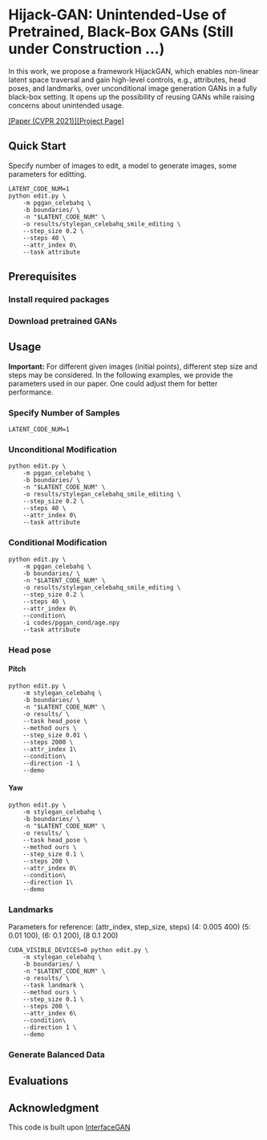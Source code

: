 # Hijack-GAN: Unintended-Use of Pretrained, Black-Box GANs (Still under Construction ...)
In this work, we propose a framework HijackGAN, which enables non-linear latent space traversal and gain high-level controls, e.g., attributes, head poses, and landmarks, over unconditional image generation GANs in a fully black-box setting. It opens up the possibility of reusing GANs while raising concerns about unintended usage.

[[Paper (CVPR 2021)]](https://arxiv.org/abs/2011.14107)[[Project Page]](https://a514514772.github.io/hijackgan/)
## Quick Start
Specify number of images to edit, a model to generate images, some parameters for editting.
```
LATENT_CODE_NUM=1
python edit.py \
    -m pggan_celebahq \
    -b boundaries/ \
    -n "$LATENT_CODE_NUM" \
    -o results/stylegan_celebahq_smile_editing \
    --step_size 0.2 \
    --steps 40 \
    --attr_index 0\
    --task attribute
```
## Prerequisites
### Install required packages
### Download pretrained GANs

## Usage
**Important:** For different given images (initial points), different step size and steps may be considered. In the following examples, we provide the parameters used in our paper. One could adjust them for better performance.

### Specify Number of Samples
```
LATENT_CODE_NUM=1
```
### Unconditional Modification
```
python edit.py \
    -m pggan_celebahq \
    -b boundaries/ \
    -n "$LATENT_CODE_NUM" \
    -o results/stylegan_celebahq_smile_editing \
    --step_size 0.2 \
    --steps 40 \
    --attr_index 0\
    --task attribute
```

### Conditional Modification
```
python edit.py \
    -m pggan_celebahq \
    -b boundaries/ \
    -n "$LATENT_CODE_NUM" \
    -o results/stylegan_celebahq_smile_editing \
    --step_size 0.2 \
    --steps 40 \
    --attr_index 0\
    --condition\
    -i codes/pggan_cond/age.npy
    --task attribute
```

### Head pose
#### Pitch
```
python edit.py \
    -m stylegan_celebahq \
    -b boundaries/ \
    -n "$LATENT_CODE_NUM" \
    -o results/ \
    --task head_pose \
    --method ours \
    --step_size 0.01 \
    --steps 2000 \
    --attr_index 1\
    --condition\
    --direction -1 \
    --demo
```
#### Yaw
```
python edit.py \
    -m stylegan_celebahq \
    -b boundaries/ \
    -n "$LATENT_CODE_NUM" \
    -o results/ \
    --task head_pose \
    --method ours \
    --step_size 0.1 \
    --steps 200 \
    --attr_index 0\
    --condition\
    --direction 1\
    --demo
```
### Landmarks
Parameters for reference: (attr_index, step_size, steps) (4: 0.005 400) (5: 0.01 100), (6: 0.1 200), (8 0.1 200)
```
CUDA_VISIBLE_DEVICES=0 python edit.py \
    -m stylegan_celebahq \
    -b boundaries/ \
    -n "$LATENT_CODE_NUM" \
    -o results/ \
    --task landmark \
    --method ours \
    --step_size 0.1 \
    --steps 200 \
    --attr_index 6\
    --condition\
    --direction 1 \
    --demo
```
### Generate Balanced Data
## Evaluations

## Acknowledgment
This code is built upon [InterfaceGAN](https://github.com/genforce/interfacegan)
